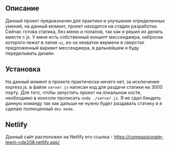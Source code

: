## Описание
   Данный проект предназначен для практики и улучшения определенных умений, на данный момент, проект находится на стадии разработки.
Сейчас готова статика, без меню и попапов, так как я решил их делать вместе с js. У меня есть собственный концепт мессенджера, наброски
которого лежат в папке ```ui```, из-за нехватки вермени я сверстал предложенный вариант мессенджера, в дальнейшем я буду переделывать дизайн.

## Установка
   На данный момент в проекте практически ничего нет, за исключение express.js. в файле ```server.js``` написан код для раздачи статики на 3000
порту. Для того, чтобы запустить проект на локальном хосте, необходимо в консоли прописать ```node ./server.js```. Я не сдал биндить данную команду
так как дальше не нужно будет раздавать статику и я сделаю полноценный ```dev mode```.

## Netlify
Данный сайт расположен на Netlify его ссылка - https://compassionate-lewin-cde208.netlify.app/
